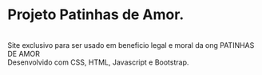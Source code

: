 # Projeto Patinhas de Amor.
<br>
Site exclusivo para ser usado em beneficio legal e moral da ong PATINHAS DE AMOR
<br>
Desenvolvido com CSS, HTML, Javascript e Bootstrap.
<br>
